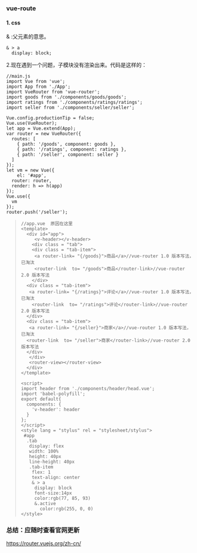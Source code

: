 ### vue-route

#### 1. css 

&  :父元素的意思。

```
& > a
  display: block;

```

  2.现在遇到一个问题，子模块没有渲染出来。代码是这样的：

```
//main.js
import Vue from 'vue';
import App from './App';
import VueRouter from 'vue-router';
import goods from './components/goods/goods';
import ratings from './components/ratings/ratings';
import seller from './components/seller/seller';

Vue.config.productionTip = false;
Vue.use(VueRouter);
let app = Vue.extend(App);
var router = new VueRouter({
  routes: [
    { path: '/goods', component: goods },
    { path: '/ratings', component: ratings },
    { path: '/seller', component: seller }
  ]
});
let vm = new Vue({
    el: '#app',
  router: router,
  render: h => h(app)
});
Vue.use({
  vm
});
router.push('/seller');

```

> ```
> //app.vue  原因在这里  
> <template>
>   <div id="app">
>      <v-header></v-header>
>     <div class = "tab">
>     <div class = "tab-item">
>      <a router-link= "{/goods}">商品</a>//vue-router 1.0 版本写法，已淘汰
>      <router-link  to= "/goods">商品</router-link>//vue-router 2.0 版本写法
>     </div>
>   <div class = "tab-item">
>    <a router-link= "{/ratings}">评论</a>//vue-router 1.0 版本写法，已淘汰
>     <router-link  to= "/ratings">评论</router-link>//vue-router 2.0 版本写法
>   </div>
>   <div class = "tab-item">
>    <a router-link= "{/seller}">商家</a>//vue-router 1.0 版本写法，已淘汰
>   <router-link  to= "/seller">商家</router-link>//vue-router 2.0 版本写法
>   </div>
>    </div>
>    <router-view></router-view>
>   </div>
> </template>
>
> <script>
> import header from './components/header/head.vue';
> import 'babel-polyfill';
> export default{
>   components: {
>     'v-header': header
>   }
> };
> </script>
> <style lang = "stylus" rel = "stylesheet/stylus">
>  #app
>   .tab
>    display: flex
>    width: 100%
>    height: 40px
>    line-height: 40px
>    .tab-item
>     flex: 1
>     text-align: center
>     & > a
>      display: block
>      font-size:14px
>      color:rgb(77, 85, 93)
>      &.active
>        color:rgb(255, 0, 0)  
> </style>
> ```

### 总结：应随时查看官网更新

https://router.vuejs.org/zh-cn/
